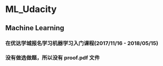 # ML_Udacity
## Machine Learning
### 在优达学城报名学习机器学习入门课程(2017/11/16 - 2018/05/15)
### 没有做选做题，所以没有 proof.pdf 文件
